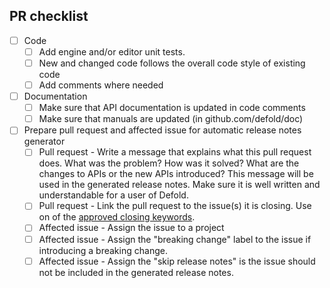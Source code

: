 ## PR checklist

* [ ] Code
	* [ ] Add engine and/or editor unit tests.
	* [ ] New and changed code follows the overall code style of existing code
	* [ ] Add comments where needed
* [ ] Documentation
	* [ ] Make sure that API documentation is updated in code comments
	* [ ] Make sure that manuals are updated (in github.com/defold/doc)
* [ ] Prepare pull request and affected issue for automatic release notes generator
	* [ ] Pull request - Write a message that explains what this pull request does. What was the problem? How was it solved? What are the changes to APIs or the new APIs introduced? This message will be used in the generated release notes. Make sure it is well written and understandable for a user of Defold.
	* [ ] Pull request - Link the pull request to the issue(s) it is closing. Use on of the [approved closing keywords](https://docs.github.com/en/issues/tracking-your-work-with-issues/linking-a-pull-request-to-an-issue).
	* [ ] Affected issue - Assign the issue to a project
	* [ ] Affected issue - Assign the "breaking change" label to the issue if introducing a breaking change.
	* [ ] Affected issue - Assign the "skip release notes" is the issue should not be included in the generated release notes.

